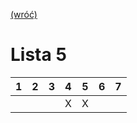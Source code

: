 [(wróć)](../)

# Lista 5
| 1 | 2 | 3 | 4 | 5 | 6 | 7 |
|---|---|---|---|---|---|---|
|   |   |   | X | X |   |   |
